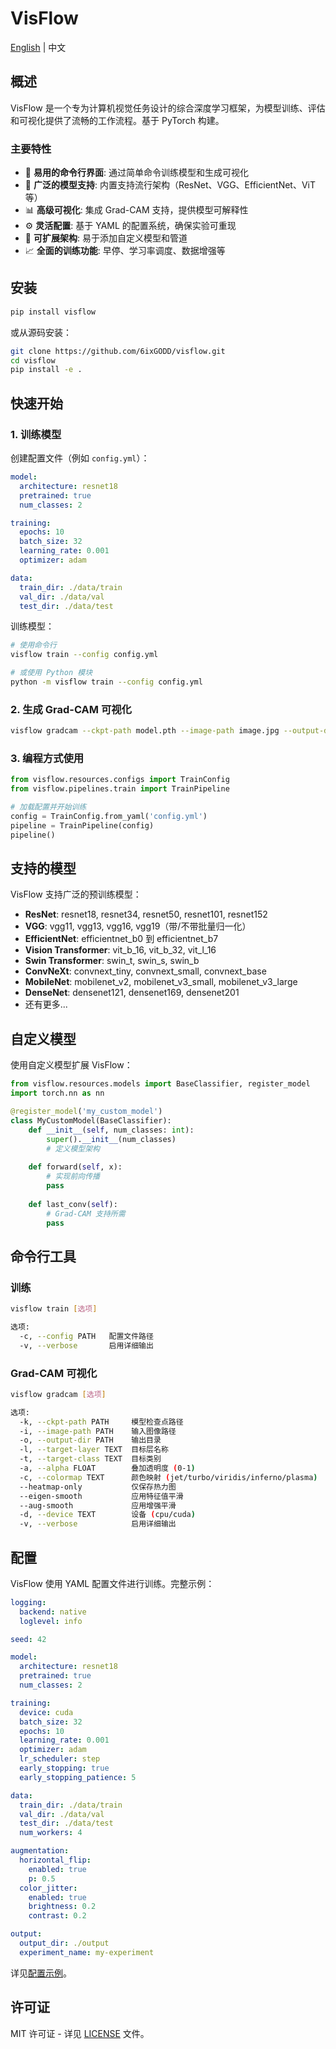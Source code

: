 # VisFlow
[English](README.md) | 中文

## 概述

VisFlow 是一个专为计算机视觉任务设计的综合深度学习框架，为模型训练、评估和可视化提供了流畅的工作流程。基于 PyTorch 构建。

### 主要特性

- 🚀 **易用的命令行界面**: 通过简单命令训练模型和生成可视化
- 🎯 **广泛的模型支持**: 内置支持流行架构（ResNet、VGG、EfficientNet、ViT 等）
- 📊 **高级可视化**: 集成 Grad-CAM 支持，提供模型可解释性
- ⚙️ **灵活配置**: 基于 YAML 的配置系统，确保实验可重现
- 🔧 **可扩展架构**: 易于添加自定义模型和管道
- 📈 **全面的训练功能**: 早停、学习率调度、数据增强等

## 安装

```bash
pip install visflow
```

或从源码安装：

```bash
git clone https://github.com/6ixGODD/visflow.git
cd visflow
pip install -e .
```

## 快速开始

### 1. 训练模型

创建配置文件（例如 `config.yml`）：

```yaml
model:
  architecture: resnet18
  pretrained: true
  num_classes: 2

training:
  epochs: 10
  batch_size: 32
  learning_rate: 0.001
  optimizer: adam

data:
  train_dir: ./data/train
  val_dir: ./data/val
  test_dir: ./data/test
```

训练模型：

```bash
# 使用命令行
visflow train --config config.yml

# 或使用 Python 模块
python -m visflow train --config config.yml
```

### 2. 生成 Grad-CAM 可视化

```bash
visflow gradcam --ckpt-path model.pth --image-path image.jpg --output-dir ./output
```

### 3. 编程方式使用

```python
from visflow.resources.configs import TrainConfig
from visflow.pipelines.train import TrainPipeline

# 加载配置并开始训练
config = TrainConfig.from_yaml('config.yml')
pipeline = TrainPipeline(config)
pipeline()
```

## 支持的模型

VisFlow 支持广泛的预训练模型：

- **ResNet**: resnet18, resnet34, resnet50, resnet101, resnet152
- **VGG**: vgg11, vgg13, vgg16, vgg19（带/不带批量归一化）
- **EfficientNet**: efficientnet_b0 到 efficientnet_b7
- **Vision Transformer**: vit_b_16, vit_b_32, vit_l_16
- **Swin Transformer**: swin_t, swin_s, swin_b
- **ConvNeXt**: convnext_tiny, convnext_small, convnext_base
- **MobileNet**: mobilenet_v2, mobilenet_v3_small, mobilenet_v3_large
- **DenseNet**: densenet121, densenet169, densenet201
- 还有更多...

## 自定义模型

使用自定义模型扩展 VisFlow：

```python
from visflow.resources.models import BaseClassifier, register_model
import torch.nn as nn

@register_model('my_custom_model')
class MyCustomModel(BaseClassifier):
    def __init__(self, num_classes: int):
        super().__init__(num_classes)
        # 定义模型架构
        
    def forward(self, x):
        # 实现前向传播
        pass
        
    def last_conv(self):
        # Grad-CAM 支持所需
        pass
```

## 命令行工具

### 训练
```bash
visflow train [选项]

选项:
  -c, --config PATH   配置文件路径
  -v, --verbose       启用详细输出
```

### Grad-CAM 可视化
```bash
visflow gradcam [选项]

选项:
  -k, --ckpt-path PATH     模型检查点路径
  -i, --image-path PATH    输入图像路径
  -o, --output-dir PATH    输出目录
  -l, --target-layer TEXT  目标层名称
  -t, --target-class TEXT  目标类别
  -a, --alpha FLOAT        叠加透明度 (0-1)
  -c, --colormap TEXT      颜色映射 (jet/turbo/viridis/inferno/plasma)
  --heatmap-only           仅保存热力图
  --eigen-smooth           应用特征值平滑
  --aug-smooth             应用增强平滑
  -d, --device TEXT        设备 (cpu/cuda)
  -v, --verbose            启用详细输出
```

## 配置

VisFlow 使用 YAML 配置文件进行训练。完整示例：

```yaml
logging:
  backend: native
  loglevel: info

seed: 42

model:
  architecture: resnet18
  pretrained: true
  num_classes: 2

training:
  device: cuda
  batch_size: 32
  epochs: 10
  learning_rate: 0.001
  optimizer: adam
  lr_scheduler: step
  early_stopping: true
  early_stopping_patience: 5

data:
  train_dir: ./data/train
  val_dir: ./data/val
  test_dir: ./data/test
  num_workers: 4

augmentation:
  horizontal_flip:
    enabled: true
    p: 0.5
  color_jitter:
    enabled: true
    brightness: 0.2
    contrast: 0.2

output:
  output_dir: ./output
  experiment_name: my-experiment
```
详见[配置示例](.config.example.yml)。

## 许可证

MIT 许可证 - 详见 [LICENSE](LICENSE) 文件。